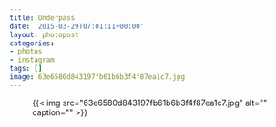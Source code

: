 ```yaml
---
title: Underpass
date: '2015-03-29T07:01:11+00:00'
layout: photopost
categories:
- photos
- instagram
tags: []
image: 63e6580d843197fb61b6b3f4f87ea1c7.jpg
---
```


<figure class="photo photo--square">
  {{< img src="63e6580d843197fb61b6b3f4f87ea1c7.jpg" alt="" caption="" >}}

</figure>





